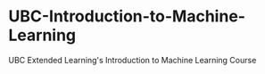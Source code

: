 # UBC-Introduction-to-Machine-Learning
UBC Extended Learning's Introduction to Machine Learning Course
